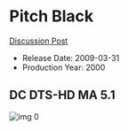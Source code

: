 # Pitch Black

[Discussion Post](https://www.avsforum.com/threads/bass-eq-for-filtered-movies.2995212/post-56885466)

* Release Date: 2009-03-31
* Production Year: 2000

## DC DTS-HD MA 5.1

![img 0](https://i.imgur.com/aasUWGt.jpg)

